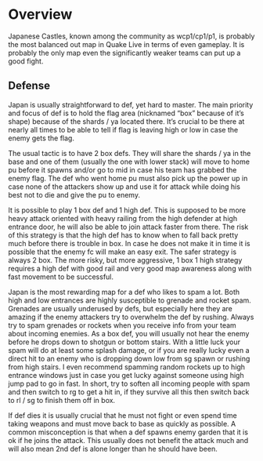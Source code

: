 # Overview
Japanese Castles, known among the community as wcp1/cp1/p1, is probably the most balanced out map in Quake Live in terms of even gameplay. It is probably the only map even the significantly weaker teams can put up a good fight.

## Defense
Japan is usually straightforward to def, yet hard to master. The main priority and focus of def is to hold the flag area (nicknamed “box” because of it’s shape) because of the shards / ya located there. It’s crucial to be there at nearly all times to be able to tell if flag is leaving high or low in case the enemy gets the flag.

The usual tactic is to have 2 box defs. They will share the shards / ya in the base and one of them (usually the one with lower stack) will move to home pu before it spawns and/or go to mid in case his team has grabbed the enemy flag. The def who went home pu must also pick up the power up in case none of the attackers show up and use it for attack while doing his best not to die and give the pu to enemy.

It is possible to play 1 box def and 1 high def. This is supposed to be more heavy attack oriented with heavy railing from the high defender at high entrance door, he will also be able to join attack faster from there. The risk of this strategy is that the high def has to know when to fall back pretty much before there is trouble in box. In case he does not make it in time it is possible that the enemy fc will make an easy exit. The safer strategy is always 2 box. The more risky, but more aggressive, 1 box 1 high strategy requires a high def with good rail and very good map awareness along with fast movement to be successful.

Japan is the most rewarding map for a def who likes to spam a lot. Both high and low entrances are highly susceptible to grenade and rocket spam. Grenades are usually underused by defs, but especially here they are amazing if the enemy attackers try to overwhelm the def by rushing. Always try to spam grenades or rockets when you receive info from your team about incoming enemies. As a box def, you will usually not hear the enemy before he drops down to shotgun or bottom stairs. With a little luck your spam will do at least some splash damage, or if you are really lucky even a direct hit to an enemy who is dropping down low from sg spawn or rushing from high stairs. I even recommend spamming random rockets up to high entrance windows just in case you get lucky against someone using high jump pad to go in fast. In short, try to soften all incoming people with spam and then switch to rg to get a hit in, if they survive all this then switch back to rl / sg to finish them off in box.

If def dies it is usually crucial that he must not fight or even spend time taking weapons and must move back to base as quickly as possible. A common misconception is that when a def spawns enemy garden that it is ok if he joins the attack. This usually does not benefit the attack much and will also mean 2nd def is alone longer than he should have been.
